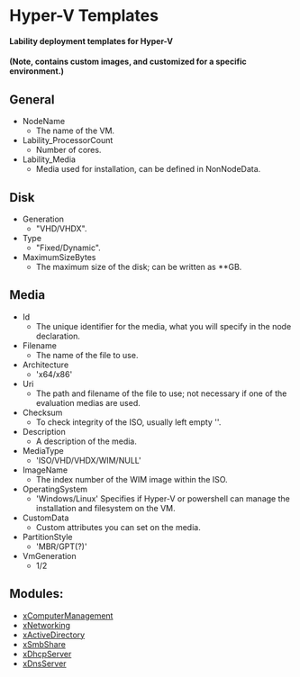 # Hyper-V Templates
#### Lability deployment templates for Hyper-V

#### (Note, contains custom images, and customized for a specific environment.)

## General
* NodeName 
  * The name of the VM.  
* Lability_ProcessorCount
  * Number of cores.  
* Lability_Media
  * Media used for installation, can be defined in NonNodeData.  

## Disk
* Generation
  * "VHD/VHDX".  
* Type
  * "Fixed/Dynamic".    
* MaximumSizeBytes
  * The maximum size of the disk; can be written as **GB.  


## Media 
* Id
  * The unique identifier for the media, what you will specify in the node declaration.  
* Filename
  * The name of the file to use.  
* Architecture
  * 'x64/x86'  
* Uri
  * The path and filename of the file to use; not necessary if one of the evaluation medias are used.  
* Checksum
  * To check integrity of the ISO, usually left empty ''.  
* Description
  * A description of the media.  
* MediaType
  * 'ISO/VHD/VHDX/WIM/NULL'  
* ImageName
  * The index number of the WIM image within the ISO.  
* OperatingSystem
  * 'Windows/Linux' Specifies if Hyper-V or powershell can manage the installation and filesystem on the VM.  
* CustomData
  * Custom attributes you can set on the media.  
* PartitionStyle
  * 'MBR/GPT(?)'  
* VmGeneration
  * 1/2  



## Modules:
* [xComputerManagement](https://github.com/PowerShell/xComputerManagement)
* [xNetworking](https://github.com/PowerShell/xNetworking)
* [xActiveDirectory](https://github.com/PowerShell/xActiveDirectory)
* [xSmbShare](https://github.com/PowerShell/xSmbShare)
* [xDhcpServer](https://github.com/PowerShell/xDhcpServer)
* [xDnsServer](https://github.com/PowerShell/xDnsServer)
